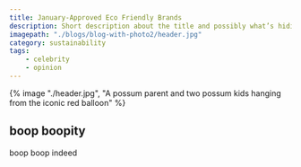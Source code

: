 ```yaml
---
title: January-Approved Eco Friendly Brands
description: Short description about the title and possibly what’s hiding behind the title were you to click it and learn more, as one does.
imagepath: "./blogs/blog-with-photo2/header.jpg"
category: sustainability
tags:
    - celebrity
    - opinion
---
```

{% image "./header.jpg", "A possum parent and two possum kids hanging from the iconic red balloon" %}
## boop boopity
boop boop indeed